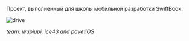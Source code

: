 Проект, выполненный для школы мобильной разработки SwiftBook.

![drive](https://media.giphy.com/media/mlBDoVLOGidEc/giphy.gif)




_team: wupiupi, ice43 and pave1iOS_
